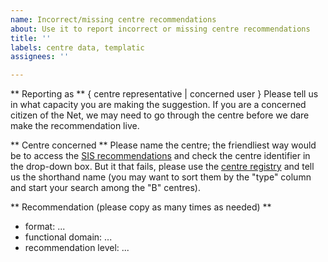 ```yaml
---
name: Incorrect/missing centre recommendations
about: Use it to report incorrect or missing centre recommendations
title: ''
labels: centre data, templatic
assignees: ''

---
```


** Reporting as  **
{ centre representative | concerned user }
Please tell us in what capacity you are making the suggestion. If you are a concerned citizen of the Net, we may need to go through the centre before we dare make the recommendation live.

** Centre concerned **
Please name the centre; the friendliest way would be to access the [SIS recommendations](https://clarin.ids-mannheim.de/standards/views/recommended-formats-with-search.xq) and check the centre identifier in the drop-down box. But it that fails, please use the [centre registry](https://centres.clarin.eu/) and tell us the shorthand name (you may want to sort them by the "type" column and start your search among the "B" centres).

** Recommendation (please copy as many times as needed) **
- format: ...
- functional domain: ...
- recommendation level: ...
